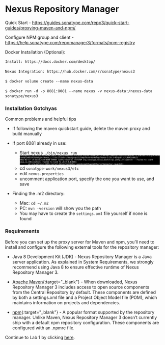 # Nexus Repository Manager

Quick Start - https://guides.sonatype.com/repo3/quick-start-guides/proxying-maven-and-npm/

Configure NPM group and client - https://help.sonatype.com/repomanager3/formats/npm-registry

Docker Installation (Optional):

```
Install: https://docs.docker.com/desktop/

Nexus Integration: https://hub.docker.com/r/sonatype/nexus3

$ docker volume create --name nexus-data

$ docker run -d -p 8081:8081 --name nexus -v nexus-data:/nexus-data sonatype/nexus3
```


### Installation Gotchyas
Common problems and helpful tips


- If following the maven quickstart guide, delete the maven proxy and build manually



- If port 8081 already in use:
  - Start nexus `./bin/nexus run`
![Repo Port Error](images/repo_port.png)
  - cd `sonatype-work/nexus3/etc`
  - edit `nexus.properties`
  - uncomment application port, specify the one you want to use, and save



- Finding the .m2 directory:
  - Mac: `cd ~/.m2`
  - PC: `mvn -version` will show you the path
  - You may have to create the `settings.xml` file yourself if none is found




### Requirements

Before you can set up the proxy server for Maven and npm, you’ll need to install and configure the following external tools for the repository manager:

- Java 8 Development Kit (JDK) - Nexus Repository Manager is a Java server application. As explained in System Requirements, we strongly recommend using Java 8 to ensure effective runtime of Nexus Repository Manager 3.

- [Apache Maven](https://maven.apache.org/download.cgi){:target="_blank"} - When downloaded, Nexus Repository Manager 3 includes access to open source components from the Central Repository by default. These components are defined by both a settings.xml file and a Project Object Model file (POM), which maintains information on projects and dependencies.

- [npm](https://www.npmjs.com/get-npm){:target="_blank"} - A popular format supported by the repository manager. Unlike Maven, Nexus Repository Manager 3 doesn’t currently ship with a default npm repository configuration. These components are configured with an .npmrc file.




Continue to Lab 1 by clicking [here](https://github.com/sonatype-nexus-community/sonatype-field-workshop/blob/main/dep-confusion.md).
